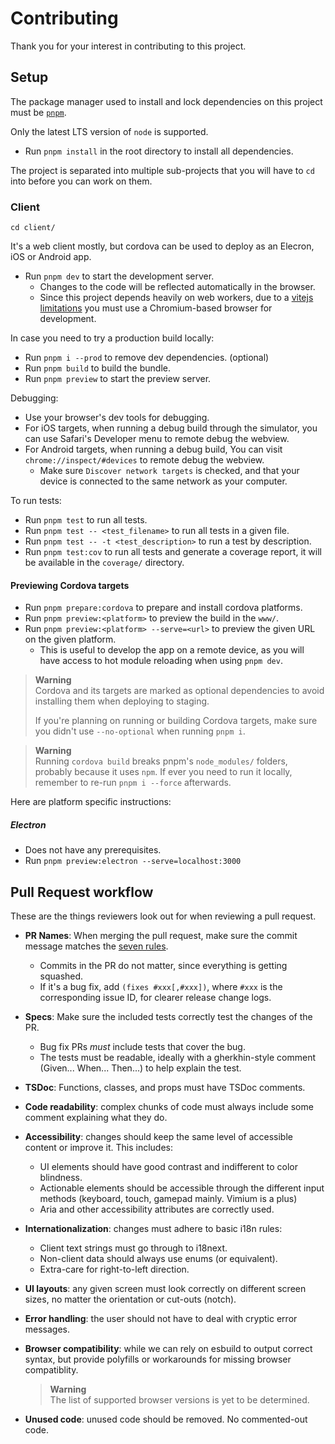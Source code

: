 # Contributing

Thank you for your interest in contributing to this project.

## Setup

The package manager used to install and lock dependencies on this project
must be [`pnpm`](https://pnpm.io/).

Only the latest LTS version of `node` is supported.

- Run `pnpm install` in the root directory to install all dependencies.

The project is separated into multiple sub-projects that you will have to
`cd` into before you can work on them.

### Client

```console
cd client/
```

It's a web client mostly, but cordova can be used to deploy as an Elecron,
iOS or Android app.

- Run `pnpm dev` to start the development server.
  - Changes to the code will be reflected automatically in the browser.
  - Since this project depends heavily on web workers, due to a [vitejs
    limitations][1] you must use a Chromium-based browser for development.

In case you need to try a production build locally:

- Run `pnpm i --prod` to remove dev dependencies. (optional)
- Run `pnpm build` to build the bundle.
- Run `pnpm preview` to start the preview server.

Debugging:

- Use your browser's dev tools for debugging.
- For iOS targets, when running a debug build through the simulator,
  you can use Safari's Developer menu to remote debug the webview.
- For Android targets, when running a debug build, You can visit
  `chrome://inspect/#devices` to remote debug the webview.
  - Make sure `Discover network targets` is checked, and that your
    device is connected to the same network as your computer.

To run tests:

- Run `pnpm test` to run all tests.
- Run `pnpm test -- <test_filename>` to run all tests in a given file.
- Run `pnpm test -- -t <test_description>` to run a test by description.
- Run `pnpm test:cov` to run all tests and generate a coverage report,
  it will be available in the `coverage/` directory.

[1]: https://vitejs.dev/guide/features.html#import-with-query-suffixes

#### Previewing Cordova targets

- Run `pnpm prepare:cordova` to prepare and install cordova platforms.
- Run `pnpm preview:<platform>` to preview the build in the `www/`.
- Run `pnpm preview:<platform> --serve=<url>` to preview the given URL
  on the given platform.
  - This is useful to develop the app on a remote device, as you will
    have access to hot module reloading when using `pnpm dev`.

> **Warning**<br>
> Cordova and its targets are marked as optional dependencies to avoid
> installing them when deploying to staging.
>
> If you're planning on running or building Cordova targets,
> make sure you didn't use `--no-optional` when running `pnpm i`.

> **Warning**<br>
> Running `cordova build` breaks pnpm's `node_modules/` folders,
> probably because it uses `npm`.
> If ever you need to run it locally, remember to re-run `pnpm i --force`
> afterwards.

Here are platform specific instructions:

##### Electron

- Does not have any prerequisites.
- Run `pnpm preview:electron --serve=localhost:3000`

## Pull Request workflow

These are the things reviewers look out for when reviewing a pull request.

- **PR Names**: When merging the pull request, make sure the commit
  message matches the [seven rules](https://cbea.ms/git-commit/#seven-rules).

  - Commits in the PR do not matter, since everything is getting squashed.
  - If it's a bug fix, add `(fixes #xxx[,#xxx])`, where `#xxx` is the
    corresponding issue ID, for clearer release change logs.

- **Specs**: Make sure the included tests correctly test the changes of the PR.

  - Bug fix PRs _must_ include tests that cover the bug.
  - The tests must be readable, ideally with a gherkhin-style comment
    (Given... When... Then...) to help explain the test.

- **TSDoc**: Functions, classes, and props must have TSDoc comments.

- **Code readability**: complex chunks of code must always include
  some comment explaining what they do.

- **Accessibility**: changes should keep the same level of accessible
  content or improve it. This includes:

  - UI elements should have good contrast and indifferent to color
    blindness.
  - Actionable elements should be accessible through the different
    input methods (keyboard, touch, gamepad mainly. Vimium is a plus)
  - Aria and other accessibility attributes are correctly used.

- **Internationalization**: changes must adhere to basic i18n rules:

  - Client text strings must go through to i18next.
  - Non-client data should always use enums (or equivalent).
  - Extra-care for right-to-left direction.

- **UI layouts**: any given screen must look correctly on different
  screen sizes, no matter the orientation or cut-outs (notch).

- **Error handling**: the user should not have to deal with
  cryptic error messages.

- **Browser compatibility**: while we can rely on esbuild to output
  correct syntax, but provide polyfills or workarounds for
  missing browser compatiblity.

  > **Warning**<br>
  > The list of supported browser versions is yet to be determined.

- **Unused code**: unused code should be removed. No commented-out code.
